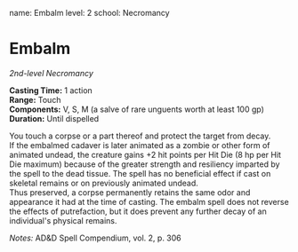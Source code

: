 name: Embalm
level: 2
school: Necromancy

# Embalm
_2nd-level Necromancy_ 

**Casting Time:** 1 action    
**Range:** Touch   
**Components:** V, S, M (a salve of rare unguents worth at least 100 gp)    
**Duration:** Until dispelled

You touch a corpse or a part thereof and protect the target from decay.  
If the embalmed cadaver is later animated as a zombie or other form of animated undead, the creature gains +2 hit points per Hit Die (8 hp per Hit Die maximum) because of the greater strength and resiliency imparted by the spell to the dead tissue. The spell has no beneficial effect if cast on skeletal remains or on previously animated undead.  
Thus preserved, a corpse permanently retains the same odor and appearance it had at the time of casting. The embalm spell does not reverse the effects of putrefaction, but it does prevent any further decay of an individual's physical remains.

_Notes:_  AD&D Spell Compendium, vol. 2, p. 306